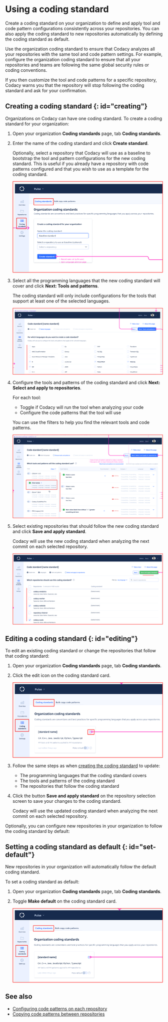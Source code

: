 # Using a coding standard

Create a coding standard on your organization to define and apply tool and code pattern configurations consistently across your repositories. You can also apply the coding standard to new repositories automatically by defining the coding standard as default.

Use the organization coding standard to ensure that Codacy analyzes all your repositories with the same tool and code pattern settings. For example, configure the organization coding standard to ensure that all your repositories and teams are following the same global security rules or coding conventions.

If you then customize the tool and code patterns for a specific repository, Codacy warns you that the repository will stop following the coding standard and ask for your confirmation.

## Creating a coding standard {: id="creating"}

<!--TODO

-   Isn't it possible to configure the coding standard as the default while creating it? https://www.figma.com/file/Od7PrP0rpI2vvycq0iOvzI?node-id=904:2732#106911296

-->

Organizations on Codacy can have one coding standard. To create a coding standard for your organization:

1.  Open your organization **Coding standards** page, tab **Coding standards**.

1.  Enter the name of the coding standard and click **Create standard**.

    Optionally, select a repository that Codacy will use as a baseline to bootstrap the tool and pattern configurations for the new coding standard. This is useful if you already have a repository with code patterns configured and that you wish to use as a template for the coding standard.

    ![Creating a new coding standard](images/coding-standard-create.png)

1.  Select all the programming languages that the new coding standard will cover and click **Next: Tools and patterns**.

    The coding standard will only include configurations for the tools that support at least one of the selected languages.

    ![Selecting the languages for the coding standard](images/coding-standard-select-languages.png)

1.  Configure the tools and patterns of the coding standard and click **Next: Select and apply to repositories**.

    For each tool:

    -   Toggle if Codacy will run the tool when analyzing your code
    -   Configure the code patterns that the tool will use

    You can use the filters to help you find the relevant tools and code patterns.

    ![Configuring the tools and patterns for the coding standard](images/coding-standard-configure-tools.png)

1.  Select existing repositories that should follow the new coding standard and click **Save and apply standard**.

    Codacy will use the new coding standard when analyzing the next commit on each selected repository.

    ![Applying the coding standard to repositories](images/coding-standard-apply.png)

## Editing a coding standard {: id="editing"}

<!--TODO

Editing a coding standard (include applying to other repositories)
-   Not possible to delete a coding standard once it's created? https://www.figma.com/file/Od7PrP0rpI2vvycq0iOvzI?node-id=904:2732#106911633

-->

To edit an existing coding standard or change the repositories that follow that coding standard:

1.  Open your organization **Coding standards** page, tab **Coding standards**.

1.  Click the edit icon on the coding standard card.

    ![Editing an existing coding standard](images/coding-standard-edit.png)

1.  Follow the same steps as when [creating the coding standard](#creating) to update:

    -   The programming languages that the coding standard covers
    -   The tools and patterns of the coding standard
    -   The repositories that follow the coding standard

1.  Click the button **Save and apply standard** on the repository selection screen to save your changes to the coding standard.

    Codacy will use the updated coding standard when analyzing the next commit on each selected repository.

Optionally, you can configure new repositories in your organization to follow the coding standard by default:

## Setting a coding standard as default {: id="set-default"}

New repositories in your organization will automatically follow the default coding standard.

To set a coding standard as default:

1.  Open your organization **Coding standards** page, tab **Coding standards**.

1.  Toggle **Make default** on the coding standard card.

    ![Setting a coding standard as the default](images/coding-standard-set-default.png)

## See also

-   [Configuring code patterns on each repository](../repositories-configure/configuring-code-patterns.md)
-   [Copying code patterns between repositories](copying-code-patterns-between-repositories.md)
